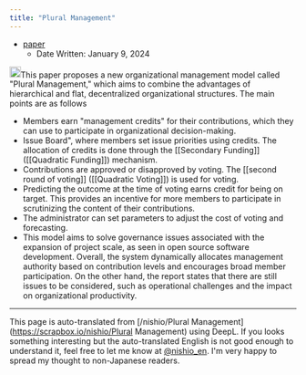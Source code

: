 ```yaml
---
title: "Plural Management"
---
```


- [paper](https://papers.ssrn.com/sol3/papers.cfm?abstract_id=4688040)
    - Date Written: January 9, 2024

<img src='https://scrapbox.io/api/pages/nishio-en/claude/icon' alt='claude.icon' height="19.5"/>This paper proposes a new organizational management model called "Plural Management," which aims to combine the advantages of hierarchical and flat, decentralized organizational structures.
The main points are as follows
- Members earn "management credits" for their contributions, which they can use to participate in organizational decision-making.
- Issue Board", where members set issue priorities using credits. The allocation of credits is done through the [[Secondary Funding]] ([[Quadratic Funding]]) mechanism.
- Contributions are approved or disapproved by voting. The [[second round of voting]] ([[Quadratic Voting]]) is used for voting.
- Predicting the outcome at the time of voting earns credit for being on target. This provides an incentive for more members to participate in scrutinizing the content of their contributions.
- The administrator can set parameters to adjust the cost of voting and forecasting.
- This model aims to solve governance issues associated with the expansion of project scale, as seen in open source software development.
Overall, the system dynamically allocates management authority based on contribution levels and encourages broad member participation. On the other hand, the report states that there are still issues to be considered, such as operational challenges and the impact on organizational productivity.
---
This page is auto-translated from [/nishio/Plural Management](https://scrapbox.io/nishio/Plural Management) using DeepL. If you looks something interesting but the auto-translated English is not good enough to understand it, feel free to let me know at [@nishio_en](https://twitter.com/nishio_en). I'm very happy to spread my thought to non-Japanese readers.